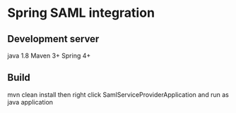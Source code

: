 # Spring SAML integration


## Development server

java 1.8
Maven 3+
Spring 4+


## Build

mvn clean install  then right click SamlServiceProviderApplication and run as java application


